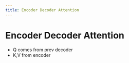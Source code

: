 ```yaml
---
title: Encoder Decoder Attention
---
```


# Encoder Decoder Attention
- Q comes from prev decoder
- K,V from encoder
























